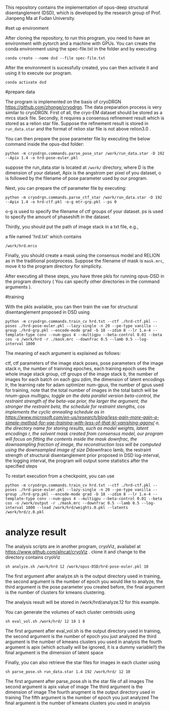 This repository contains the implementation of opus-deep structural disentanglement (DSD), which is developed by the research group of 
Prof. Jianpeng Ma at Fudan University.

#set up environment

After cloning the repository, to run this program, you need to have an environment with pytorch and a machine with GPUs. 
You can create the conda environment using the spec-file.txt in the folder and by executing

```
conda create --name dsd --file spec-file.txt
```

After the environment is sucessfully created, you can then activate it and using it to execute our program.

```
conda activate dsd
```

#prepare data

The program is implemented on the basis of cryoDRGN https://github.com/zhonge/cryodrgn. The data preparation process is very similar to cryoDRGN. First of all, the cryo-EM dataset should be stored as a mrcs stack file. Secondly, it requires a consensus refinement result which is stored as a relion star file. Suppose the refinement result is stored in ```run_data.star``` and the format of relion star file is not above relion3.0 .

You can then prepare the pose parameter file by executing the below command inside the opus-dsd folder:

```
python -m cryodrgn.commands.parse_pose_star /work/run_data.star -D 192 --Apix 1.4 -o hrd-pose-euler.pkl
```
suppose the run_data.star is located at ```/work/``` directory, where D is the dimension of your dataset, Apix is the angstrom per pixel of you dataset, o is followed by the filename of pose parameter used by our program.

Next, you can prepare the ctf parameter file by executing:

```
python -m cryodrgn.commands.parse_ctf_star /work/run_data.star -D 192 --Apix 1.4 -o hrd-ctf.pkl -o-g mtr-grp.pkl --ps 0
```
o-g is used to specify the filename of ctf groups of your dataset. ps is used to specify the amount of phaseshift in the dataset.

Thirdly, you should put the path of image stack in a txt file, e.g.,

a file named 'hrd.txt' which contains

```
/work/hrd.mrcs
```

Finally, you should create a mask using the consensus model and RELION as in the traditional postprocess. Suppose the filename of mask is ```mask.mrc```, move it to the program directory for simplicity.

After executing all these steps, you have three pkls for running opus-DSD in the program directory ( You can specify other directories in the command arguments ). 


#training

With the pkls available, you can then train the vae for structural disentanglement proposed in DSD using

```
python -m cryodrgn.commands.train_cv hrd.txt --ctf ./hrd-ctf.pkl --poses ./hrd-pose-euler.pkl --lazy-single -n 20 --pe-type vanilla --group ./hrd-grp.pkl --encode-mode grad -b 18 --zdim 8 --lr 1.e-4 --template-type conv --num-gpus 4 --multigpu --beta-control 0.01 --beta cos -o /work/hrd -r ./mask.mrc --downfrac 0.5 --lamb 0.5 --log-interval 1800
```

The meaning of each argument is explained as follows:

ctf, ctf parameters of the image stack
poses, pose parameters of the image stack
n, the number of trainning epoches, each training epoch uses the whole image stack
group, ctf groups of the image stack
b, the number of images for each batch on each gpu
zdim, the dimension of latent encodings
lr, the learning rate for adam optimizer
num-gpus, the number of gpus used for training, note that the total number of images in the total batch will be n*num-gpus
multigpu, toggle on the data parallel version
beta-control, the restraint strength of the beta-vae prior, the larger the argument, the stronger the restraint
beta, the schedule for restraint stengths, cos implements the cyclic annealing schedule as in https://www.microsoft.com/en-us/research/blog/less-pain-more-gain-a-simple-method-for-vae-training-with-less-of-that-kl-vanishing-agony/
o, the directory name for storing results, such as model weights, latent encodings
r, the solvent mask created from consensus model, our program will focus on fitting the contents inside the mask
downfrac, the downsampling fraction of image, the reconstruction loss will be computed using the downsampled image of size D*downfraco
lamb, the restraint strength of structural disentanglement prior proposed in DSD
log-interval, the logging interval, the program will output some statistics after the specified steps

To restart execution from a checkpoint, you can use

```
python -m cryodrgn.commands.train_cv hrd.txt --ctf ./hrd-ctf.pkl --poses ./hrd-pose-euler.pkl --lazy-single -n 20 --pe-type vanilla --group ./hrd-grp.pkl --encode-mode grad -b 18 --zdim 8 --lr 1.e-4 --template-type conv --num-gpus 4 --multigpu --beta-control 0.01 --beta cos -o /work/output -r ./mask.mrc --downfrac 0.5 --lamb 0.5 --log-interval 1800 --load /work/hrd/weights.0.pkl --latents /work/hrd/z.0.pkl
```
# analyze result
The analysis scripts are in another program, cryoViz, availabel at https://www.github.com/alncat/cryoViz .
clone it and change to the directory contains cryoViz

```
sh analyze.sh /work/hrd 12 /work/opus-DSD/hrd-pose-euler.pkl 10
```

The first argument after analyze.sh is the output directory used in training, 
the second argument is the number of epoch you would like to analyze, 
the third argument is the pose parameter you created before, 
the final argument is the number of clusters for kmeans clustering.

The analysis result will be stored in /work/hrd/analyze.12 for this example.

You can generate the volumes of each cluster centroids using

```
sh eval_vol.sh /work/hrd/ 12 10 1 8
```

The first argument after eval_vol.sh is the output directory used in training,
the second argument is the number of epoch you just analyzed
the third argument is the number of kmeans clusters you used in analysis
the fourth argument is apix (which actually will be ignored, it is a dummy variable!!)
the final argument is the dimension of latent space

Finally, you can also retrieve the star files for images in each cluster using

```
sh parse_pose.sh run_data.star 1.4 192 /work/hrd/ 12 10
```

The first argument after parse_pose.sh is the star file of all images
The second argument is apix value of image
The third argument is the dimension of image
The fourth arugment is the output directory used in training
The fifth argument is the number of epoch you just analyzed
The final argument is the number of kmeans clusters you used in analysis
